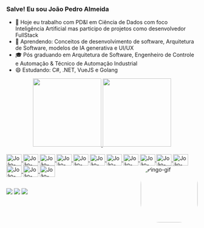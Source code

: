 ### Salve! Eu sou João Pedro Almeida

- 🔭 Hoje eu trabalho com PD&I em Ciência de Dados com foco Inteligência Artificial mas participo de projetos como desenvolvedor FullStack
- 🌱 Aprendendo: Conceitos de desenvolvimento de software, Arquitetura de Software, modelos de IA generativa e UI/UX
- 🎓 Pós graduando em Arquitetura de Software, Engenheiro de Controle e Automação & Técnico de Automação Industrial
- 😄 Estudando: C#, .NET, VueJS e Golang


<div align="center">
  <a href="https://github.com/joao0812">
  <img height="180em" src="https://github-readme-stats.vercel.app/api?username=joao0812&show_icons=true&theme=vision-friendly-dark&include_all_commits=true&count_private=true"/>
  <img height="180em" src="https://github-readme-stats.vercel.app/api/top-langs/?username=joao0812&layout=compact&langs_count=7&theme=vision-friendly-dark"/>
</div>
  
<div style="display: inline_block"><br>
  <img align="center" alt="João-C++" height="30" width="40" src="https://cdn.jsdelivr.net/gh/devicons/devicon/icons/cplusplus/cplusplus-line.svg">
  <img align="center" alt="João-Python" height="30" width="40" src="https://cdn.jsdelivr.net/gh/devicons/devicon/icons/python/python-original.svg">
  <img align="center" alt="João-HTML" height="30" width="40" src="https://cdn.jsdelivr.net/gh/devicons/devicon/icons/html5/html5-original.svg">
  <img align="center" alt="João-CSS" height="30" width="40" src="https://cdn.jsdelivr.net/gh/devicons/devicon/icons/css3/css3-original.svg">
  <img align="center" alt="João-opencv" height="30" width="40" src="https://cdn.jsdelivr.net/gh/devicons/devicon/icons/opencv/opencv-original-wordmark.svg">
  <img align="center" alt="João-JS" height="30" width="40" src="https://cdn.jsdelivr.net/gh/devicons/devicon/icons/javascript/javascript-original.svg">
  <img align="center" alt="João-GIT" height="30" width="40" src="https://cdn.jsdelivr.net/gh/devicons/devicon/icons/git/git-original.svg">
  <img align="center" alt="João-NodeJS" height="30" width="40" src="https://cdn.jsdelivr.net/gh/devicons/devicon/icons/nodejs/nodejs-original.svg">
  <img align="center" alt="João-mongoDB" height="30" width="40" src="https://cdn.jsdelivr.net/gh/devicons/devicon/icons/mongodb/mongodb-original.svg">
  <img align="center" alt="João-firebase" height="30" width="40" src="https://cdn.jsdelivr.net/gh/devicons/devicon/icons/firebase/firebase-plain.svg">
  <img align="center" alt="João-mysql" height="30" width="40" src="https://cdn.jsdelivr.net/gh/devicons/devicon/icons/mysql/mysql-original.svg">
  <img align="center" alt="João-postgresql" height="30" width="40" src="https://cdn.jsdelivr.net/gh/devicons/devicon/icons/postgresql/postgresql-original.svg">
  <img align="center" alt="João-react" height="30" width="40" src="https://cdn.jsdelivr.net/gh/devicons/devicon/icons/react/react-original.svg">
  <img align="center" alt="João-figma" height="30" width="40" src="https://cdn.jsdelivr.net/gh/devicons/devicon/icons/figma/figma-original.svg">
  <img align="right" alt="Pingo-gif" height="150" style="border-radius:50px;" src="https://media.giphy.com/media/ku5EcFe4PNGWA/giphy.gif">
          
</div>

  ##
  
  <div>
  <a href="https://www.instagram.com/joao_esalmeida/" target="_blank"><img src="https://img.shields.io/badge/-Instagram-%23E4405F?style=for-the-badge&logo=instagram&logoColor=white" target="_blank"></a>
  <a href = "joaoesalmeida12@gmail.com"><img src="https://img.shields.io/badge/-Gmail-%23333?style=for-the-badge&logo=gmail&logoColor=white" target="_blank"></a>
  <a href="https://www.linkedin.com/in/jo%C3%A3o-pedro-a-22978b137/" target="_blank"><img src="https://img.shields.io/badge/-LinkedIn-%230077B5?style=for-the-badge&logo=linkedin&logoColor=white" target="_blank"></a> 
  </div>

